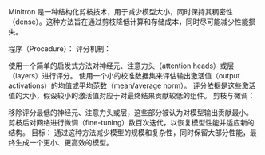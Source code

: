 
Minitron 是一种结构化剪枝技术，用于减少模型大小，同时保持其稠密性（dense）。这种方法旨在通过剪枝降低计算和存储成本，同时尽可能减少性能损失。

程序（Procedure）：
评分机制：

使用一个简单的启发式方法对神经元、注意力头（attention heads）或层（layers）进行评分。
使用一个小的校准数据集来评估输出激活值（output activations）的均值或平均范数（mean/average norm）。
评分依据是这些激活值的大小，假设较小的激活值对应于对最终结果贡献较低的组件。
剪枝与微调：

移除评分最低的神经元、注意力头或层，这些部分被认为对模型输出贡献最小。
剪枝后对网络进行微调（fine-tuning）数百次迭代，以恢复模型性能并适应新的结构。
目标：
通过这种方法减少模型的规模和复杂性，同时保留大部分性能，最终生成一个更小、更高效的模型。
